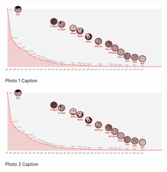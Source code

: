 <div class="photo-gallery">

<div class="photo">

![Photo Title 1](/images/TSM/TSM-nm.png "Photo 1 Caption")

Photo 1 Caption

</div>

<div class="photo">

![Photo Title 2](/images/TSM/TSM-nm.png "Photo 2 Caption")

Photo 2 Caption

</div>

<!-- Repeat for more photos -->

</div>